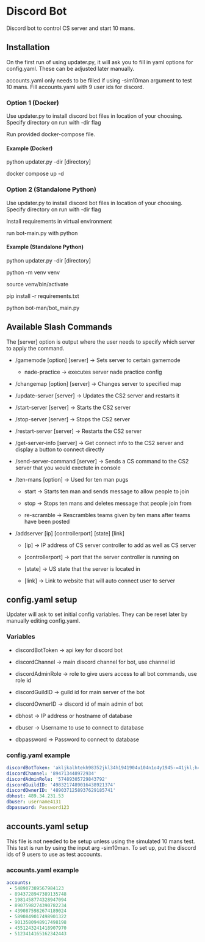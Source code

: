 # Discord Bot

Discord bot to control CS server and start 10 mans.

## Installation

On the first run of using updater.py, it will ask you to fill in yaml options for
config.yaml. These can be adjusted later manually.

accounts.yaml only needs to be filled if using -sim10man argument to test 10 mans.
Fill accounts.yaml with 9 user ids for discord.

### Option 1 (Docker)

Use updater.py to install discord bot files in location of your choosing.
Specify directory on run with -dir flag

Run provided docker-compose file.

#### Example (Docker)

python updater.py -dir [directory]

docker compose up -d

### Option 2 (Standalone Python)

Use updater.py to install discord bot files in location of your choosing.
Specify directory on run with -dir flag

Install requirements in virtual environment

run bot-main.py with python

#### Example (Standalone Python)

python updater.py -dir [directory]

python -m venv venv

source venv/bin/activate

pip install -r requirements.txt

python bot-man/bot_main.py

## Available Slash Commands

The [server] option is output where the user needs to specify which server to apply the command.

- /gamemode [option] [server] -> Sets server to certain gamemode

  - nade-practice -> executes server nade practice config

- /changemap [option] [server] -> Changes server to specified map

- /update-server [server] -> Updates the CS2 server and restarts it

- /start-server [server] -> Starts the CS2 server

- /stop-server [server] -> Stops the CS2 server

- /restart-server [server] -> Restarts the CS2 server

- /get-server-info [server] -> Get connect info to the CS2 server and display a button to connect directly

- /send-server-command [server] -> Sends a CS command to the CS2 server that you would exectute in console

- /ten-mans [option] -> Used for ten man pugs

  - start -> Starts ten man and sends message to allow people to join

  - stop -> Stops ten mans and deletes message that people join from

  - re-scramble -> Rescrambles teams given by ten mans after teams have been posted

- /addserver [ip] [controllerport] [state] [link]

  - [ip] -> IP address of CS server controller to add as well as CS server

  - [controllerport] -> port that the server controller is running on

  - [state] -> US state that the server is located in

  - [link] -> Link to website that will auto connect user to server

## config.yaml setup

Updater will ask to set initial config variables. They can be reset later by manually
editing config.yaml.

### Variables

- discordBotToken -> api key for discord bot

- discordChannel -> main discord channel for bot, use channel id

- discordAdminRole -> role to give users access to all bot commands, use role id

- discordGuildID -> guild id for main server of the bot

- discordOwnerID -> discord id of main admin of bot

- dbhost -> IP address or hostname of database

- dbuser -> Username to use to connect to database

- dbpassword -> Password to connect to database

### config.yaml example

```yaml
discordBotToken: 'akljkalhtekh98352jkl34h1941904u104n1o4y1945-=41jkl;h4k1j2'
discordChannel: '894713448972934'
discordAdminRole: '57489305729843792'
discordGuildID: '4983217489016438921374'
discordOwnerID: '4890371258937629185741'
dbhost: 489.34.231.53
dbuser: username4131
dbpassword: Password123

```

## accounts.yaml setup

This file is not needed to be setup unless using the simulated 10 mans test. This
test is run by using the input arg -sim10man. To set up, put the discord ids of 9
users to use as test accounts.

### accounts.yaml example

```yaml
accounts:
 - 548907389567984123
 - 8943728947389135748
 - 1981458774328947094
 - 8907598274390782234
 - 4390875982674189024
 - 5890849017498901322
 - 9013580948917498198
 - 4551243241418907970
 - 5123414165162342443
```
